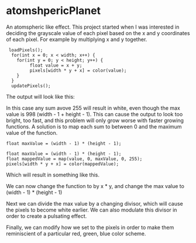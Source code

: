 # atomshpericPlanet


An atomspheric like effect. This project started when I was interested in deciding the grayscale value of each pixel based on the x and y coordinates of each pixel. For example by multiplying x and y together. 
```processing 
 loadPixels();
  for(int x = 0; x < width; x++) {
    for(int y = 0; y < height; y++) {
         float value = x + y;
         pixels[width * y + x] = color(value);
    }
  }
  updatePixels();
```

The output will look like this:



In this case any sum avove 255 will result in white, even though the max value is 998 (width - 1 + height - 1). This can cause the output to look too bright, too fast, and this problem will only grow worse with faster growing functions. A solution is to map each sum to between 0 and the maximum value of the function.
```processing 
float maxValue = (width - 1) * (height - 1);
```
```processing 
float maxValue = (width - 1) * (height - 1);
float mappedValue = map(value, 0, maxValue, 0, 255);
pixels[width * y + x] = color(mappedValue);
```


Which will result in something like this. 


We can now change the function to by x * y, and change the max value to (width - 1) * (height - 1)



Next we can divide the max value by a changing divisor, which will cause the pixels to become white earlier. We can also modulate this divisor in order to create a pulsating effect. 


Finally, we can modify how we set to the pixels in order to make them reminiscient of a particular red, green, blue color scheme. 
